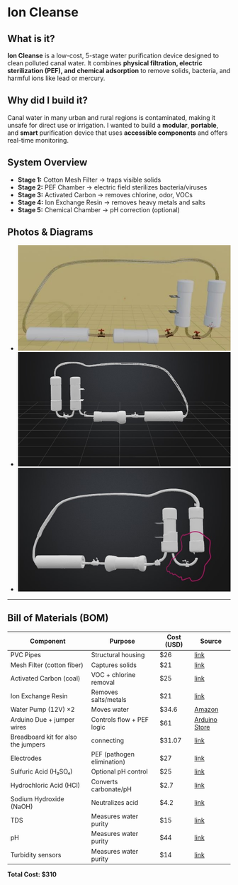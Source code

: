 # Ion Cleanse

##  What is it?

**Ion Cleanse** is a low-cost, 5-stage water purification device designed to clean polluted canal water. It combines **physical filtration, electric sterilization (PEF), and chemical adsorption** to remove solids, bacteria, and harmful ions like lead or mercury.

##  Why did I build it?

Canal water in many urban and rural regions is contaminated, making it unsafe for direct use or irrigation. I wanted to build a **modular**, **portable**, and **smart** purification device that uses **accessible components** and offers real-time monitoring.

##  System Overview

- **Stage 1:** Cotton Mesh Filter → traps visible solids  
- **Stage 2:** PEF Chamber → electric field sterilizes bacteria/viruses  
- **Stage 3:** Activated Carbon → removes chlorine, odor, VOCs  
- **Stage 4:** Ion Exchange Resin → removes heavy metals and salts  
- **Stage 5:** Chemical Chamber → pH correction (optional)

##  Photos & Diagrams

- ![alt text](asset/koppen.png)  
- ![alt text](asset/kop.jpg)
- ![alt text](asset/kopp.jpg)

---

##  Bill of Materials (BOM)

| Component                                | Purpose                             | Cost (USD) | Source |
|------------------------------------------|--------------------------------------|------------|--------|
| PVC Pipes                 | Structural housing                   | $26        | [link](https://www.amazon.eg/-/en/Meksular-12mm-ID-15mm-OD/dp/B0BCJZT74X/) |
| Mesh Filter (cotton fiber)              | Captures solids                      | $21         | [link](https://www.amazon.eg/-/en/Filter-Capsule-Refrigerator-Screen-Blue2pc/dp/B0F5BVZLRL/) |
| Activated Carbon (coal)                 | VOC + chlorine removal               | $25        | [link](https://www.amazon.com/Activated-Charcoal-Gummies-Supplements-Coconut/dp/B0BTVS1PW4?th=1) |
| Ion Exchange Resin                      | Removes salts/metals                 | $21        | [link](https://www.alibaba.com/product-detail/Lowest-Price-EXTREPURE-strong-acid-cation_1600292886243.html?)|
| Water Pump (12V) ×2                     | Moves water                          | $34.6      | [Amazon](https://www.amazon.eg/Ultra-Fountain-Height-Submersible-Aquarium/dp/B0DTFKNHMS) |
| Arduino Due + jumper wires              | Controls flow + PEF logic            | $61   | [Arduino Store](https://store.arduino.cc/products/arduino-due) |
|Breadboard kit for also the jumpers	| connecting| $31.07| [link](https://ar.aliexpress.com/item/1005009232305446.html?)|
| Electrodes                     | PEF (pathogen elimination)           | $27        | [link](https://ar.aliexpress.com/item/1005004637566449.html?) |
| Sulfuric Acid (H₂SO₄)                   | Optional pH control                  | $25        | [link](https://www.alibaba.com/product-detail/Sulphamic-Acid-Sulfamic-Acid-5329-14_1600587438591.html?) |
| Hydrochloric Acid (HCl)                 | Converts carbonate/pH                | $2.7        | [link](https://www.alibaba.com/product-detail/Acid-Corrosion-Inhibitor-Oilfield-for-Hydrochloric_1600950548123.html?) |
| Sodium Hydroxide (NaOH)                 | Neutralizes acid                     | $4.2        | [link](https://www.alibaba.com/product-detail/New-Technology-Low-sodium-Aluminum-Hydroxide_1601008916711.html?) |
| TDS             | Measures water purity                | $15        | [link](https://www.amazon.eg/-/en/Detection-Module-Filter-Measuring-Quality/dp/B0FK5Y9R8Q/) |
| pH              | Measures water purity                | $44        | [link](https://www.amazon.eg/-/en/Generic-YY6237-Analog-Sensor-Kit/dp/B0FD4YSQQ7/) |
| Turbidity sensors              | Measures water purity                | $14        | [link](https://ar.aliexpress.com/item/32995232611.html?) |

**Total Cost: $310**


